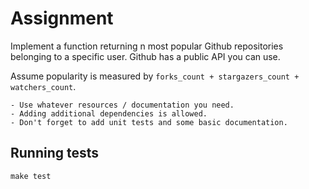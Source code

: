 # Assignment

Implement a function returning n most popular Github repositories belonging to a specific user. Github has a public API you can use.

Assume popularity is measured by `forks_count + stargazers_count + watchers_count`.

    - Use whatever resources / documentation you need.
    - Adding additional dependencies is allowed.
    - Don't forget to add unit tests and some basic documentation.

## Running tests

    make test
